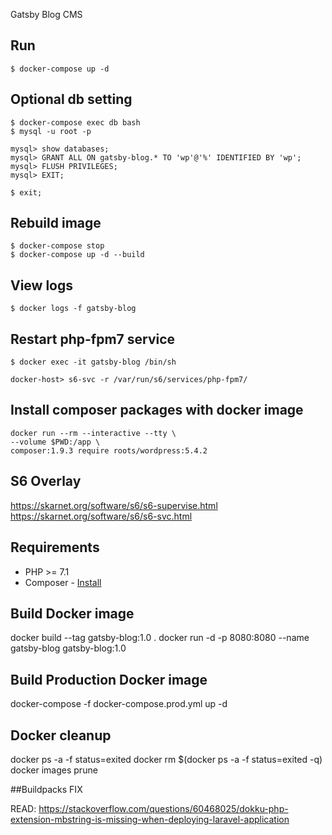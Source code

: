 Gatsby Blog CMS

## Run
```
$ docker-compose up -d 
```

## Optional db setting

```
$ docker-compose exec db bash
$ mysql -u root -p

mysql> show databases;
mysql> GRANT ALL ON gatsby-blog.* TO 'wp'@'%' IDENTIFIED BY 'wp';
mysql> FLUSH PRIVILEGES;
mysql> EXIT;

$ exit;
```

## Rebuild image
```
$ docker-compose stop
$ docker-compose up -d --build
```

## View logs
```
$ docker logs -f gatsby-blog
```

## Restart php-fpm7 service
```
$ docker exec -it gatsby-blog /bin/sh

docker-host> s6-svc -r /var/run/s6/services/php-fpm7/
```

## Install composer packages with docker image
```
docker run --rm --interactive --tty \
--volume $PWD:/app \
composer:1.9.3 require roots/wordpress:5.4.2
```

## S6 Overlay
https://skarnet.org/software/s6/s6-supervise.html
https://skarnet.org/software/s6/s6-svc.html

## Requirements

- PHP >= 7.1
- Composer - [Install](https://getcomposer.org/doc/00-intro.md#installation-linux-unix-osx)

## Build Docker image

docker build --tag gatsby-blog:1.0 .
docker run -d -p 8080:8080 --name gatsby-blog gatsby-blog:1.0

## Build Production Docker image

docker-compose -f docker-compose.prod.yml up -d

## Docker cleanup

docker ps -a -f status=exited
docker rm $(docker ps -a -f status=exited -q)
docker images prune


##Buildpacks FIX

READ: https://stackoverflow.com/questions/60468025/dokku-php-extension-mbstring-is-missing-when-deploying-laravel-application